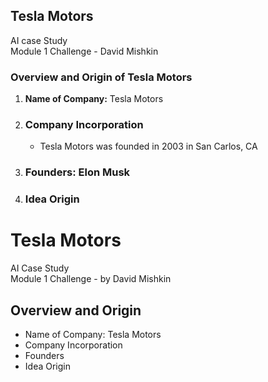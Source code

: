 ## Tesla Motors   
AI case Study  
Module 1 Challenge - David Mishkin
### Overview and Origin of Tesla Motors

1. **Name of Company:** Tesla Motors
       
2. ### Company Incorporation
   - Tesla Motors was founded in 2003 in San Carlos, CA
   
3. ### Founders: Elon Musk
   
4. ### Idea Origin

# Tesla Motors
AI Case Study  
Module 1 Challenge - by David Mishkin

## Overview and Origin

* Name of Company: Tesla Motors
* Company Incorporation
* Founders
* Idea Origin
